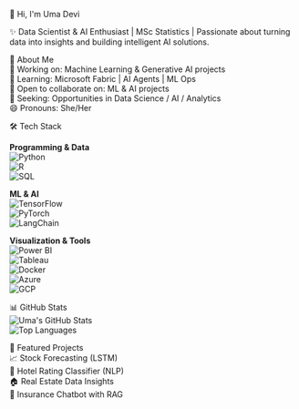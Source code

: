 👋 Hi, I'm Uma Devi  

✨ Data Scientist & AI Enthusiast | MSc Statistics | Passionate about turning data into insights and building intelligent AI solutions.  

 🚀 About Me  
 🔭 Working on: Machine Learning & Generative AI projects  
🌱 Learning: Microsoft Fabric | AI Agents | ML Ops  
 👯 Open to collaborate on: ML & AI projects  
🤝 Seeking: Opportunities in Data Science / AI / Analytics  
😄 Pronouns: She/Her  

🛠️ Tech Stack  

**Programming & Data**  
![Python](https://img.shields.io/badge/Python-3776AB?style=for-the-badge&logo=python&logoColor=white)  
![R](https://img.shields.io/badge/R-276DC3?style=for-the-badge&logo=r&logoColor=white)  
![SQL](https://img.shields.io/badge/SQL-336791?style=for-the-badge&logo=postgresql&logoColor=white)  

**ML & AI**  
![TensorFlow](https://img.shields.io/badge/TensorFlow-FF6F00?style=for-the-badge&logo=tensorflow&logoColor=white)  
![PyTorch](https://img.shields.io/badge/PyTorch-EE4C2C?style=for-the-badge&logo=pytorch&logoColor=white)  
![LangChain](https://img.shields.io/badge/LangChain-2C3E50?style=for-the-badge&logo=chainlink&logoColor=white)  

**Visualization & Tools**  
![Power BI](https://img.shields.io/badge/PowerBI-F2C811?style=for-the-badge&logo=powerbi&logoColor=black)  
![Tableau](https://img.shields.io/badge/Tableau-E97627?style=for-the-badge&logo=tableau&logoColor=white)  
![Docker](https://img.shields.io/badge/Docker-2496ED?style=for-the-badge&logo=docker&logoColor=white)  
![Azure](https://img.shields.io/badge/Azure-0089D6?style=for-the-badge&logo=microsoftazure&logoColor=white)  
![GCP](https://img.shields.io/badge/Google%20Cloud-4285F4?style=for-the-badge&logo=googlecloud&logoColor=white)  

📊 GitHub Stats  
![Uma's GitHub Stats](https://github-readme-stats.vercel.app/api?username=UmaDeviCheruku&show_icons=true&theme=radical)  
![Top Languages](https://github-readme-stats.vercel.app/api/top-langs/?username=UmaDeviCheruku&layout=compact&theme=radical)  

🌟 Featured Projects  
📈 Stock Forecasting (LSTM)  
🤖 Hotel Rating Classifier (NLP)  
🏠 Real Estate Data Insights  
💬 Insurance Chatbot with RAG  

